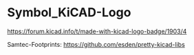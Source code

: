 # Symbol_KiCAD-Logo
https://forum.kicad.info/t/made-with-kicad-logo-badge/1903/4

Samtec-Footprints:
https://github.com/esden/pretty-kicad-libs


